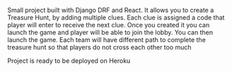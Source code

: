 Small project built with Django DRF and React.
It allows you to create a Treasure Hunt, by adding multiple clues.
Each clue is assigned a code that player will enter to receive the next clue.
Once you created it you can launch the game and player will be able to join the lobby.
You can then launch the game.
Each team will have different path to complete the treasure hunt so that players do not cross each other too much

Project is ready to be deployed on Heroku
